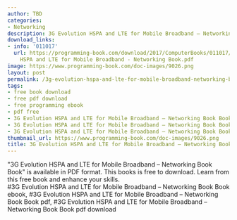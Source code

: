 ```yaml
---
author: TBD
categories:
- Networking
description: 3G Evolution HSPA and LTE for Mobile Broadband – Networking Book Book
download_links:
- info: '011017'
  url: https://programming-book.com/download/2017/ComputerBooks/011017/3G Evolution
    HSPA and LTE for Mobile Broadband - Networking Book.pdf
image: https://www.programming-book.com/doc-images/9026.png
layout: post
permalink: /3g-evolution-hspa-and-lte-for-mobile-broadband-networking-book-book.html
tags:
- free book download
- free pdf download
- free programming ebook
- pdf free
- 3G Evolution HSPA and LTE for Mobile Broadband – Networking Book Book ebook
- 3G Evolution HSPA and LTE for Mobile Broadband – Networking Book Book pdf
- 3G Evolution HSPA and LTE for Mobile Broadband – Networking Book Book pdf download
thumbnail_url: https://www.programming-book.com/doc-images/9026.png
title: 3G Evolution HSPA and LTE for Mobile Broadband – Networking Book Book
---
```


 
<div class="item-desc text-justify">
  "3G Evolution HSPA and LTE for Mobile Broadband – Networking Book Book" is available in PDF format. This books is free to download. Learn from this free book and enhance your skills.
  <br>
  #3G Evolution HSPA and LTE for Mobile Broadband – Networking Book Book ebook, #3G Evolution HSPA and LTE for Mobile Broadband – Networking Book Book pdf, #3G Evolution HSPA and LTE for Mobile Broadband – Networking Book Book pdf download
</div>